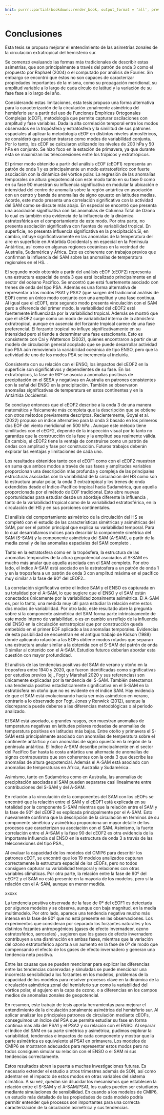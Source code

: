 ```yaml
---
knit: purrr::partial(bookdown::render_book, output_format = 'all', preview = TRUE)
---
```


# Conclusiones



Esta tesis se propuso mejorar el entendimiento de las asimetrías zonales de la circulación extratropical del hemisferio sur.

Se comenzó evaluando las formas más tradicionales de describir estas asimetrías, que son principalmente a través del patrón de onda 3 como el propuesto por Raphael (2004) o el computado por análisis de Fourier.
Sin embargo se encontró que éstos no son capaces de caracterizar propiedades importantes de la misma, como su propagación meridional, su amplitud variable a lo largo de cada círculo de latitud y la variación de su fase fase a lo largo del año.

Considerando estas limitaciones, esta tesis propuso una forma alternativa para la caracterización de la circulación zonalmente asimétrica del hemisferio sur a partir del uso de Funciones Empíricas Ortogonales Complejas (cEOF), metodología que permite capturar oscilaciones con amplitud y fase variables.
Dada la alta correlación temporal entre los modos observados en la tropósfera y estratósfera y la similitud de sus patrones espaciales al aplicar la metodología cEOF en distintos niveles atmosféricos, se consideró que pueden tratarse como modos de variabilidad conjunta.
Por lo tanto, los cEOF se calcularon utilizando los niveles de 200 hPa y 50 hPa en conjunto.
Se hizo foco en la estación de primavera, ya que durante esta se maximizan las teleconexiones entre los trópicos y extratrópicos.

El primer modo obtenido a partir del análisis cEOF (cEOF1) representa un patrón de onda 1 y es principalmente un modo estratosférico con fuerte asociación con la dinámica del vórtice polar.
La regresión de las anomalías temporales de altura geopotencial con este modo tanto en su fase 0 como en su fase 90 muestran su influencia significativa en modular la ubicación e intensidad del centro de anomalía sobre la región antártica en asociación con un centro y banda de anomalías de signo opuesto en latitudes medias.
Acorde, este modo presenta una correlación significativa con la actividad del SAM como se discute más abajo.
En especial se encontró que presenta una asociación significativa con las anomalías de Columna Total de Ozono lo cual es también otra evidencia de la influencia de la dinámica estratosférica en el comportamiento de este modo.
Por otra parte, no presenta asociación significativa con fuentes de variabilidad tropical.
En superficie, no presenta influencia significativa en la precipitación.Si, en cambio, influye significativamente en las anomalías de la temperatura del aire en superficie en Antártida Occidental y en especial en la Península Antártica, así como en algunas regiones oceánicas en la vecindad de Australia, Sudamérica y África.
Esto es coherente con trabajos previos que confirman la influencia del SAM sobre las anomalías de temperatura regionales en el HS.
.

El segundo modo obtenido a partir del análisis cEOF (cEOF2) representa una estructura espacial de onda 3 que está localizado principalmente en el sector del océano Pacífico.
Se encontró que está fuertemente asociado con trenes de onda del tipo PSA.
Además es una forma alternativa de representar a los modos PSA1 y PSA2 (que surgen del tradicional análisis de EOF) como un único modo conjunto con una amplitud y una fase continua.
Al igual que el cEOF1, este segundo modo presenta vinculación con el SAM pero a diferencia del primer modo, la variabilidad del cEOF2 está fuertemente influenciada por la variabilidad tropical.
Además se mostró que que el cEOF2 surge como un modo de variabilidad interna de la atmósfera extratropical, aunque en ausencia del forzante tropical carece de una fase preferencial.
El forzante tropical no influye significativamente en su intensidad pero sí tiende a determinar una fase estacionaria.
Esto es consistente con Cai y Watterson (2002), quienes encontraron a partir de un modelo de circulación general acoplado que se puede desarrollar actividad tipo PSA aún removiendo la variabilidad oceánica de tipo ENSO, pero que la actividad de uno de los modos PSA se incrementa al incluirla.

Consistente con su relación con el ENSO, los impactos del cEOF2 en la superficie son significativos y dependientes de su fase.
En los extratrópicos, la fase de 90º se asocia a anomalías positivas de precipitación en el SESA y negativas en Australia en patrones consistentes con la señal del ENSO en la precipitación.
También se observaron anomalías significativas de temperatura en estos continentes y en la Antártida Occidental.

Se concluye entonces que el cEOF2 describe a la onda 3 de una manera matemática y físicamente más completa que la descripción que se obtiene con otros métodos previamente descriptos.
Recientemente, Goyal et al. (2022) propuso un índice alternativo para la onda 3 basado en los primeros dos EOF del viento meridional en 500 hPa .
Aunque este método tiene similitudes con el cEOF2, depende de la inspección visual por lo tanto no garantiza que la construcción de la fase y la amplitud sea realmente válida.
En cambio, el cEOF2 tiene la ventaja de construirse como un patrón de ondas con amplitud y fase por construcción.
Futuros trabajos deberán explorar las ventajas y limitaciones de cada uno.

Los resultados obtenidos tanto con el cEOF1 como con el cEOF2 muestran en suma que ambos modos a través de sus fases y amplitudes variables proporcionan una descripción más profunda y compleja de las principales estructuras asociadas con la variabilidad de la circulación del HS como son la estructura anular polar, la onda 3 extratropical y los trenes de onda extendidos desde el Indico-Pacífico tropical hacia Sudamérica, que aquella proporcionada por el método de EOF tradicional.
Esto abre nuevas oportunidades para estudiar desde un abordaje diferente la influencia , tanto de la variabilidad tropical como de la variabilidad estratosférica, en la circulación del HS y en sus porciones continentales.

El análisis del comportamiento asimétrico de la circulación del HS se completó con el estudio de las características simétricas y asimétricas del SAM, por ser el patrón principal que explica su variabilidad temporal.
Para lo cual desarrollamos índices para describir la componente simétrica del SAM (S-SAM) y la componente asimétrica del SAM (A-SAM), a partir de la media zonal y de las anomalías espaciales del SAM completo .

Tanto en la estratosfera como en la tropósfera, la estructura de las anomalías temporales de la altura geopotencial asociados al S-SAM es mucho más anular que aquella asociada con el SAM completo.
Por otro lado, el índice A-SAM está asociado en la estratosfera a un patrón de onda 1 y en la troposfera a un patrón de onda 3 con amplitud máxima en el pacífico muy similar a la fase de 90º del cEOF2..

La correlación significativa entre el índice SAM y el ENSO es capturada en su totalidad por el A-SAM, lo que sugiere que el ENSO y el SAM están conectados únicamente por la variabilidad zonalmente asimétrica.
El A-SAM es, por lo tanto, una medida muy útil para estudiar la relación entre estos dos modos de variabilidad.
Por otro lado, este resultado abre la pregunta sobre si la componente asimétrica del SAM forma parte intrínsicamente de este modo interno de variabilidad, o es en cambio un reflejo de la influencia del ENSO en la circulación extratropical que por construcción queda embebido en el primer EOF aplicado a las anomalias temporales.
Evidencias de esta posibilidad se encuentran en el antiguo trabajo de Kidson (1988) donde aplicando rotación a las EOFs obtiene modos rotados que separan una estructura anular similar a la obtenida con el S-SAM del patrón de onda 3 similar al obtenido con el A-SAM.
Estudios futuros deberían abordar esta cuestión con mayor profundidad.

El análisis de las tendencias positivas del SAM de verano y otoño en la troposfera entre 1940 y 2020, que fueron identificadas como significativas por estudios previos (ej., Fogt y Marshall 2020 y sus referencias) son únicamente explicadas por la tendencia del S-SAM.
También detectamos una tendencia positiva estadísticamente significativa en el S-SAM en la estratósfera en otoño que no es evidente en el índice SAM.
Hay evidencia de que el SAM está evolucionando hacia ser más asimétrico en verano, contrario a lo observado por Fogt, Jones y Renwick (2012), aunque la discrepancia puede deberse a las diferencias metodológicas o al período analizado.

El SAM está asociado, a grandes rasgos, con muestran anomalías de temperatura negativas en latitudes polares rodeadas de anomalías de temperatura positivas en latitudes más bajas.
Entre otoño y primavera el S-SAM está principalmente asociado con anomalías de temperatura sobre el continente antártico y con anomalías de signo opuesto en la región de la península antártica.
El índice A-SAM describe principalmente en el sector del Pacífico Sur hasta la costa antártica una alternacia de anomalías de signos contrapuestos que son coherentes con la onda 3 que describe las anomalías de altura geopotencial.
Además el A-SAM está asociado con anomalías de temperaturas en Africa, Australia y Sudamérica .

Asimismo, tanto en Sudamérica como en Australia, las anomalías de precipitación asociadas al SAM pueden separarse casi linealmente entre contribuciones del S-SAM y del A-SAM.

En relación a la vinculación de la componentes del SAM con los cEOFs se encontró que la relación entre el SAM y el cEOF1 está explicada en su totalidad por la componente S-SAM mientras que la relación entre el SAM y la fase de 90º del cEOF2 es explicada principalmente por el A-SAM.
Esto nuevamente confirma que la descripción de la circulación en términos de su componente simétrica y asimétrica proporciona un mayor detalle de los procesos que caracterizan su asociación con el SAM.
Asimismo, la fuerte correlación entre el A-SAM y la fase 90 del cEOF2 es otra evidencia de la importante influencia del ENSO en la estructura de onda 3 a través de las teleconexiones del tipo PSA.,

Al evaluar la capacidad de los modelos del CMIP6 para describir los patrones cEOF, se encontró que los 19 modelos analizados capturan correctamente la estructura espacial de los cEOFs, pero no todos consiguen capturar su variabilidad temporal y relaciones con otras variables climáticas.
Por otra parte, la relación entre la fase de 90º del cEOF2 y el SAM no está presente en la mayoría de los modelos, pero sí la relación con el A-SAM, aunque en menor medida.

xxxxx

La tendencia positiva observada de la fase de 0º del cEOF1 es detectada por algunos modelos y se observa, aunque con baja magnitud, en la media multimodelo.
Por otro lado, aparece una tendencia negativa mucho más intensa en la fase de 90º que no está presente en las observaciones.
Los experimentos que consideran por separado los forzantes naturales y los distintos fozantes antropogénicos (gases de efecto invernadeor, ozono estratosférico, aerosoles) , sugieren que los gases de efecto invernadero contribuyen a una disminución en ambas fases, mientras que la variación del ozono estratosférico aporta a un aumento en la fase de 0º de modo que compensando el efecto de los gases de efecto invernadero y generan una tendencia neta positiva.

Entre las causas que se pueden mencionar para explicar las diferencias entre las tendencias observadas y simuladas se puede mencionar una incorrecta sensibilidad a los forzantes en los modelos, problemas de la capacidad de los modelos para resolver procesos clave en la dinámica de la circulación asimétrica zonal del hemisferio sur como la variabilidad del vórtice polar, el agujero en la capa de ozono, o a diferencias en los campos medios de anomalías zonales de geopotencial.

En resumen, este trabajo de tesis aporta herramientas para mejorar el entendimiento de la circulación zonalmente asimétrica del hemisferio sur.
Al aplicar analizar los principales patrones de circulación mediante cEOFs, conseguimos un índice del PSA que permite estudiar su fase en forma continua más allá del PSA1 y el PSA2 y su relación con el ENSO.
Al separar el índice del SAM en su parte simétrica y asimétrica, pudimos explorar la variabilidad, tendencias e impactos de cada componente y mostrar que la parte asimétrica es equivalente al PSA1 en primavera.
Los modelos de CMIP6 se mostraron adecuados para representar estos modos pero no todos consiguen simular su relación con el ENSO o el SAM ni sus tendencias correctamente.

Estos resultados abren la puerta a muchas investigaciones futuras.
Es necesario extender el estudio a otros trimestres además de SON, así como adentrar en el impacto de estos modos en otras variables del sistema climático.
A su vez, quedan sin dilucidar los mecanismos que establecen la relación entre el S-SAM y el A-SAM/PSA1, los cuales pueden ser estudiados mediante simulaciones de sensibilidad.
En cuando a los modelos de CMIP6, un estudio más detallado de las propiedades de cada modelo podría permitir entender qué procesos son importantes para una correcta caracterización de la circulación asimétrica y sus tendencias.
